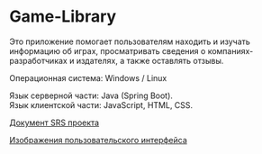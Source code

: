 # Game-Library

Это приложение помогает пользователям находить и изучать информацию об играх, 
просматривать сведения о компаниях-разработчиках и издателях, а также оставлять отзывы.

Операционная система: Windows / Linux  

Язык серверной части: Java (Spring Boot).  
Язык клиентской части: JavaScript, HTML, CSS.  

[Документ SRS проекта](https://github.com/deliriumTBOI/Game-Library/blob/main/Requirments/SRS.md)  

[Изображения пользовательского интерфейса](https://github.com/deliriumTBOI/Game-Library-Project/tree/main/Mockups)  
